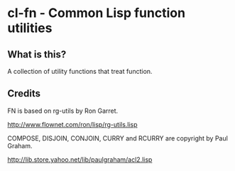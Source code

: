 cl-fn - Common Lisp function utilities
======================================

What is this?
-------------

A collection of utility functions that treat function.

Credits
-------

FN is based on rg-utils by Ron Garret.

http://www.flownet.com/ron/lisp/rg-utils.lisp

COMPOSE, DISJOIN, CONJOIN, CURRY and RCURRY are copyright by Paul Graham.

http://lib.store.yahoo.net/lib/paulgraham/acl2.lisp
